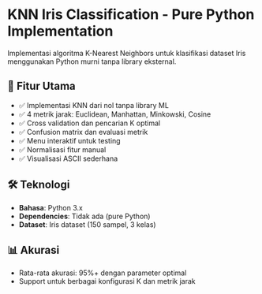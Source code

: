 # KNN Iris Classification - Pure Python Implementation

Implementasi algoritma K-Nearest Neighbors untuk klasifikasi dataset Iris menggunakan Python murni tanpa library eksternal.

## 🎯 Fitur Utama
- ✅ Implementasi KNN dari nol tanpa library ML
- ✅ 4 metrik jarak: Euclidean, Manhattan, Minkowski, Cosine  
- ✅ Cross validation dan pencarian K optimal
- ✅ Confusion matrix dan evaluasi metrik
- ✅ Menu interaktif untuk testing
- ✅ Normalisasi fitur manual
- ✅ Visualisasi ASCII sederhana

## 🛠️ Teknologi
- **Bahasa**: Python 3.x
- **Dependencies**: Tidak ada (pure Python)
- **Dataset**: Iris dataset (150 sampel, 3 kelas)

## 📊 Akurasi
- Rata-rata akurasi: 95%+ dengan parameter optimal
- Support untuk berbagai konfigurasi K dan metrik jarak

